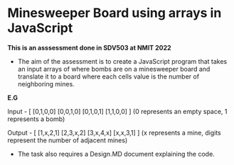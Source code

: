 # Minesweeper Board using arrays in JavaScript

**This is an asssessment done in SDV503 at NMIT 2022**

- The aim of the assessment is to create a JavaScript program that takes an input arrays of where bombs are on a minesweeper board and translate it to a board where each cells value is the number of neighboring mines.

**E.G**

Input - 
[
[0,1,0,0]
[0,0,1,0]
[0,1,0,1]
[1,1,0,0]
]
(0 represents an empty space, 1 represents a bomb)

Output - 
[
[1,x,2,1]
[2,3,x,2]
[3,x,4,x]
[x,x,3,1]
]
(x represents a mine, digits represent the number of adjacent mines)

- The task also requires a Design.MD document explaining the code.


